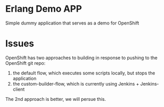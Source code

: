 Erlang Demo APP
===============

Simple dummy application that serves as a demo for OpenShift


Issues
======

OpenShift has two approaches to building in response to pushing to the OpenShift git repo:
1. the default flow, which executes some scripts locally, but stops the application
2. the custom-builder-flow, which is currently using Jenkins + Jenkins-client

The 2nd approach is better, we will persue this.

